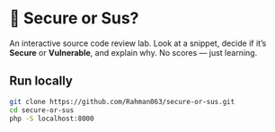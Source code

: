 # 🔐 Secure or Sus?
An interactive source code review lab. Look at a snippet, decide if it’s **Secure** or **Vulnerable**, and explain why. No scores — just learning.

## Run locally
```bash
git clone https://github.com/Rahman063/secure-or-sus.git
cd secure-or-sus
php -S localhost:8000

